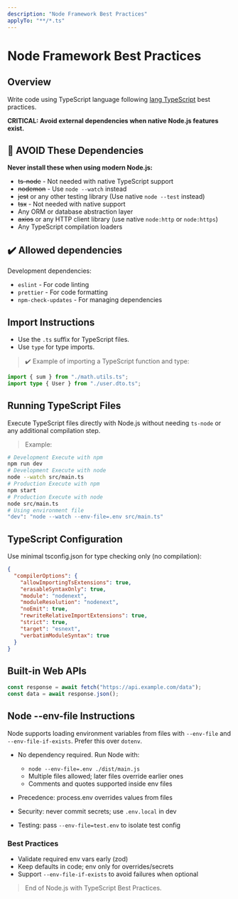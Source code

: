 ```yaml
---
description: "Node Framework Best Practices"
applyTo: "**/*.ts"
---
```


# Node Framework Best Practices

## Overview

Write code using TypeScript language following [lang TypeScript](lng-typescript.instructions.md) best practices.

**CRITICAL: Avoid external dependencies when native Node.js features exist.**

## 🚫 AVOID These Dependencies

**Never install these when using modern Node.js:**

- ~~ts-node~~ - Not needed with native TypeScript support
- ~~nodemon~~ - Use `node --watch` instead
- ~~jest~~ or any other testing library (Use native `node --test` instead)
- ~~tsx~~ - Not needed with native support
- Any ORM or database abstraction layer
- ~~axios~~ or any HTTP client library (use native `node:http` or `node:https`)
- Any TypeScript compilation loaders

## ✔️ Allowed dependencies

Development dependencies:

- `eslint` - For code linting
- `prettier` - For code formatting
- `npm-check-updates` - For managing dependencies

## Import Instructions

- Use the `.ts` suffix for TypeScript files.
- Use `type` for type imports.

> ✔️ Example of importing a TypeScript function and type:

```ts
import { sum } from "./math.utils.ts";
import type { User } from "./user.dto.ts";
```

## Running TypeScript Files

Execute TypeScript files directly with Node.js without needing `ts-node` or any additional compilation step.

> Example:

```bash
# Development Execute with npm
npm run dev
# Development Execute with node
node --watch src/main.ts
# Production Execute with npm
npm start
# Production Execute with node
node src/main.ts
# Using environment file
"dev": "node --watch --env-file=.env src/main.ts"
```

## TypeScript Configuration

Use minimal tsconfig.json for type checking only (no compilation):

```json
{
  "compilerOptions": {
    "allowImportingTsExtensions": true,
    "erasableSyntaxOnly": true,
    "module": "nodenext",
    "moduleResolution": "nodenext",
    "noEmit": true,
    "rewriteRelativeImportExtensions": true,
    "strict": true,
    "target": "esnext",
    "verbatimModuleSyntax": true
  }
}
```

## Built-in Web APIs

```js
const response = await fetch("https://api.example.com/data");
const data = await response.json();
```

## Node --env-file Instructions

Node supports loading environment variables from files with `--env-file` and `--env-file-if-exists`. Prefer this over `dotenv`.

- No dependency required. Run Node with:
  - `node --env-file=.env ./dist/main.js`
  - Multiple files allowed; later files override earlier ones
  - Comments and quotes supported inside env files

- Precedence: process.env overrides values from files
- Security: never commit secrets; use `.env.local` in dev
- Testing: pass `--env-file=test.env` to isolate test config

### Best Practices

- Validate required env vars early (zod)
- Keep defaults in code; env only for overrides/secrets
- Support `--env-file-if-exists` to avoid failures when optional

> End of Node.js with TypeScript Best Practices.
